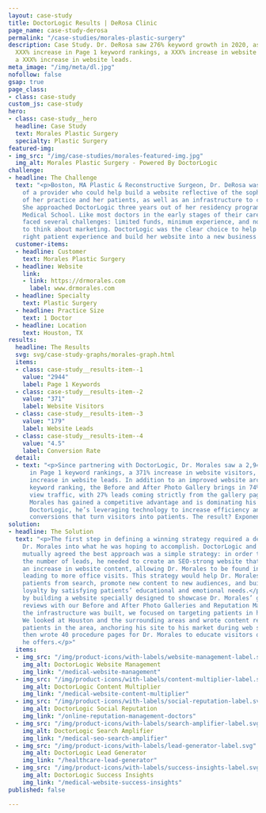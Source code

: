 ```yaml
---
layout: case-study
title: DoctorLogic Results | DeRosa Clinic
page_name: case-study-derosa
permalink: "/case-studies/morales-plastic-surgery"
description: Case Study. Dr. DeRosa saw 276% keyword growth in 2020, as well as a
  XXX% increase in Page 1 keyword rankings, a XXX% increase in website visitors, and
  a XXX% increase in website leads.
meta_image: "/img/meta/dl.jpg"
nofollow: false
gsap: true
page_class:
- class: case-study
custom_js: case-study
hero:
- class: case-study__hero
  headline: Case Study
  text: Morales Plastic Surgery
  specialty: Plastic Surgery
featured-img:
- img_src: "/img/case-studies/morales-featured-img.jpg"
  img_alt: Morales Plastic Surgery - Powered By DoctorLogic
challenge:
- headline: The Challenge
  text: "<p>Boston, MA Plastic & Reconstructive Surgeon, Dr. DeRosa was in search
    of a provider who could help build a website reflective of the sophistication
    of her practice and her patients, as well as an infrastructure to create new business.
    She approached DoctorLogic three years out of her residency program at Harvard
    Medical School. Like most doctors in the early stages of their careers, Dr. DeRosa
    faced several challenges: limited funds, minimum experience, and not enough time
    to think about marketing. DoctorLogic was the clear choice to help her build the
    right patient experience and build her website into a new business machine.</p>"
  customer-items:
  - headline: Customer
    text: Morales Plastic Surgery
  - headline: Website
    link:
    - link: https://drmorales.com
      label: www.drmorales.com
  - headline: Specialty
    text: Plastic Surgery
  - headline: Practice Size
    text: 1 Doctor
  - headline: Location
    text: Houston, TX
results:
  headline: The Results
  svg: svg/case-study-graphs/morales-graph.html
  items:
  - class: case-study__results-item--1
    value: "2944"
    label: Page 1 Keywords
  - class: case-study__results-item--2
    value: "371"
    label: Website Visitors
  - class: case-study__results-item--3
    value: "179"
    label: Website Leads
  - class: case-study__results-item--4
    value: "4.5"
    label: Conversion Rate
  detail:
  - text: "<p>Since partnering with DoctorLogic, Dr. Morales saw a 2,944% increase
      in Page 1 keyword rankings, a 371% increase in website visitors, and a 179%
      increase in website leads. In addition to an improved website architecture and
      keyword ranking, the Before and After Photo Gallery brings in 74% of all page
      view traffic, with 27% leads coming strictly from the gallery page.</p><p>Dr.
      Morales has gained a competitive advantage and is dominating his market. With
      DoctorLogic, he’s leveraging technology to increase efficiency and track lead
      conversions that turn visitors into patients. The result? Exponential growth.</p>"
solution:
- headline: The Solution
  text: "<p>The first step in defining a winning strategy required a deep dive with
    Dr. Morales into what he was hoping to accomplish. DoctorLogic and Dr. Morales
    mutually agreed the best approach was a simple strategy: in order to increase
    the number of leads, he needed to create an SEO-strong website that could support
    an increase in website content, allowing Dr. Morales to be found in search and
    leading to more office visits. This strategy would help Dr. Morales discover new
    patients from search, promote new content to new audiences, and build long-term
    loyalty by satisfying patients’ educational and emotional needs.</p><p>We started
    by building a website specially designed to showcase Dr. Morales’ great work and
    reviews with our Before and After Photo Galleries and Reputation Management. Once
    the infrastructure was built, we focused on targeting patients in his market.
    We looked at Houston and the surrounding areas and wrote content relevant to potential
    patients in the area, anchoring his site to his market during web searches. We
    then wrote 40 procedure pages for Dr. Morales to educate visitors on the services
    he offers.</p>"
  items:
  - img_src: "/img/product-icons/with-labels/website-management-label.svg"
    img_alt: DoctorLogic Website Management
    img_link: "/medical-website-management"
  - img_src: "/img/product-icons/with-labels/content-multiplier-label.svg"
    img_alt: DoctorLogic Content Multiplier
    img_link: "/medical-website-content-multiplier"
  - img_src: "/img/product-icons/with-labels/social-reputation-label.svg"
    img_alt: DoctorLogic Social Reputation
    img_link: "/online-reputation-management-doctors"
  - img_src: "/img/product-icons/with-labels/search-amplifier-label.svg"
    img_alt: DoctorLogic Search Amplifier
    img_link: "/medical-seo-search-amplifier"
  - img_src: "/img/product-icons/with-labels/lead-generator-label.svg"
    img_alt: DoctorLogic Lead Generator
    img_link: "/healthcare-lead-generator"
  - img_src: "/img/product-icons/with-labels/success-insights-label.svg"
    img_alt: DoctorLogic Success Insights
    img_link: "/medical-website-success-insights"
published: false

---
```

